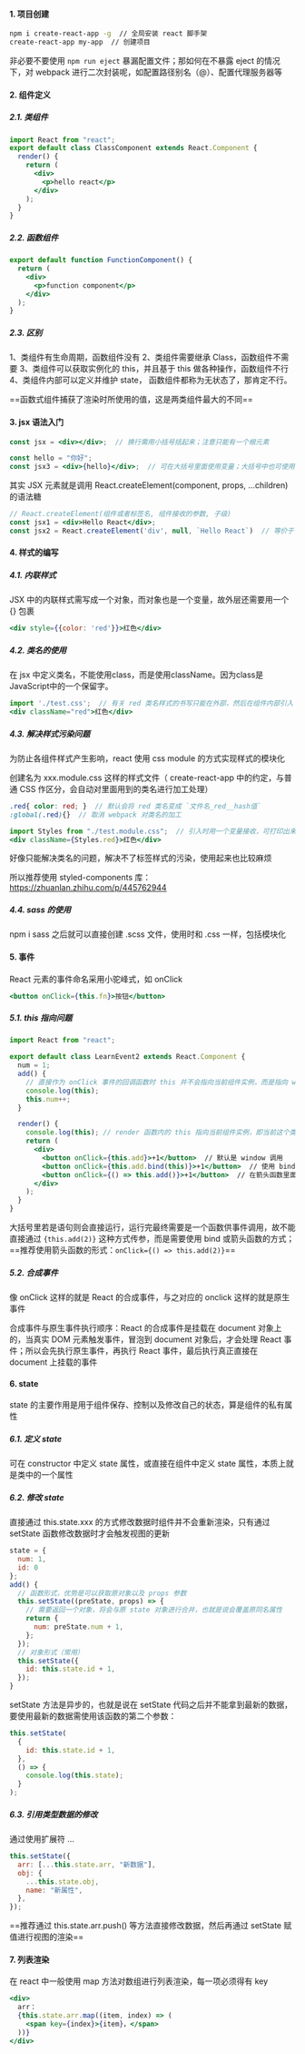 #### 1. 项目创建

```bash
npm i create-react-app -g  // 全局安装 react 脚手架
create-react-app my-app  // 创建项目
```

非必要不要使用 `npm run eject` 暴漏配置文件；那如何在不暴露 eject 的情况下，对 webpack 进行二次封装呢，如配置路径别名（@）、配置代理服务器等



#### 2. 组件定义

##### 2.1. 类组件

```jsx
import React from "react";
export default class ClassComponent extends React.Component {
  render() {
    return (
      <div>
        <p>hello react</p>
      </div>
    );
  }
}
```

##### 2.2. 函数组件

```jsx
export default function FunctionComponent() {
  return (
    <div>
      <p>function component</p>
    </div>
  );
}
```

##### 2.3. 区别

1、类组件有生命周期，函数组件没有
2、类组件需要继承 Class，函数组件不需要
3、类组件可以获取实例化的 this，并且基于 this 做各种操作，函数组件不行
4、类组件内部可以定义并维护 state， 函数组件都称为无状态了，那肯定不行。

==函数式组件捕获了渲染时所使用的值，这是两类组件最大的不同==



#### 3. jsx 语法入门

```jsx
const jsx = <div></div>;  // 换行需用小括号括起来；注意只能有一个根元素

const hello = "你好";
const jsx3 = <div>{hello}</div>;  // 可在大括号里面使用变量；大括号中也可使用表达式，如三元运算等
```

其实 JSX 元素就是调用 React.createElement(component, props, ...children) 的语法糖

```jsx
// React.createElement(组件或者标签名, 组件接收的参数, 子级)
const jsx1 = <div>Hello React</div>;
const jsx2 = React.createElement('div', null, `Hello React`)  // 等价于 jsx1
```



#### 4. 样式的编写

##### 4.1. 内联样式

JSX 中的内联样式需写成一个对象，而对象也是一个变量，故外层还需要用一个 {} 包裹

```jsx
<div style={{color: 'red'}}>红色</div>
```

##### 4.2. 类名的使用

在 jsx 中定义类名，不能使用class，而是使用className。因为class是JavaScript中的一个保留字。

```jsx
import './test.css';  // 有关 red 类名样式的书写只能在外部，然后在组件内部引入
<div className="red">红色</div>
```

##### 4.3. 解决样式污染问题

为防止各组件样式产生影响，react 使用 css module 的方式实现样式的模块化

创建名为 xxx.module.css 这样的样式文件（ create-react-app 中的约定，与普通 CSS 作区分，会自动对里面用到的类名进行加工处理）

```scss
.red{ color: red; }  // 默认会将 red 类名变成 `文件名_red__hash值`
:global(.red){}  // 取消 webpack 对类名的加工
```

```jsx
import Styles from "./test.module.css";  // 引入时用一个变量接收，可打印出来看看
<div className={Styles.red}>红色</div>
```

好像只能解决类名的问题，解决不了标签样式的污染，使用起来也比较麻烦

所以推荐使用 styled-components 库：https://zhuanlan.zhihu.com/p/445762944

##### 4.4. sass 的使用

npm i sass 之后就可以直接创建 .scss 文件，使用时和 .css 一样，包括模块化



#### 5. 事件

React 元素的事件命名采用小驼峰式，如 onClick 

```jsx
<button onClick={this.fn}>按钮</button>
```

##### 5.1. this 指向问题

```jsx
import React from "react";

export default class LearnEvent2 extends React.Component {
  num = 1;
  add() {
    // 直接作为 onClick 事件的回调函数时 this 并不会指向当前组件实例，而是指向 window ，在严格模式下则为 undefined；所以调用时需使用 bind 改变 this 的指向
    console.log(this);
    this.num++;
  }

  render() {
    console.log(this); // render 函数内的 this 指向当前组件实例，即当前这个类实例
    return (
      <div>
        <button onClick={this.add}>+1</button>  // 默认是 window 调用
        <button onClick={this.add.bind(this)}>+1</button>  // 使用 bind 改变 this 指向
        <button onClick={() => this.add()}>+1</button>  // 在箭头函数里面直接调用方法（推荐）
      </div>
    );
  }
}
```

大括号里若是语句则会直接运行，运行完最终需要是一个函数供事件调用，故不能直接通过 `{this.add(2)}` 这种方式传参，而是需要使用 bind 或箭头函数的方式；==推荐使用箭头函数的形式：`onClick={() => this.add(2)}`==

##### 5.2. 合成事件

像 onClick 这样的就是 React 的合成事件，与之对应的 onclick 这样的就是原生事件

合成事件与原生事件执行顺序：React 的合成事件是挂载在 document 对象上的，当真实 DOM 元素触发事件，冒泡到 document 对象后，才会处理 React 事件；所以会先执行原生事件，再执行 React 事件，最后执行真正直接在 document 上挂载的事件



#### 6. state

state 的主要作用是用于组件保存、控制以及修改自己的状态，算是组件的私有属性

##### 6.1. 定义 state

可在 constructor 中定义 state 属性，或直接在组件中定义 state 属性，本质上就是类中的一个属性

##### 6.2. 修改 state

直接通过 this.state.xxx 的方式修改数据时组件并不会重新渲染，只有通过 setState 函数修改数据时才会触发视图的更新

```jsx
state = {
  num: 1,
  id: 0
};
add() {
  // 函数形式，优势是可以获取原对象以及 props 参数
  this.setState((preState, props) => {
    // 需要返回一个对象，将会与原 state 对象进行合并，也就是说会覆盖原同名属性
    return {
      num: preState.num + 1,
    };
  });
  // 对象形式（常用）
  this.setState({
    id: this.state.id + 1,
  });
}
```

setState 方法是异步的，也就是说在 setState 代码之后并不能拿到最新的数据，要使用最新的数据需使用该函数的第二个参数：

```jsx
this.setState(
  {
    id: this.state.id + 1,
  },
  () => {
    console.log(this.state);
  }
);
```

##### 6.3. 引用类型数据的修改

通过使用扩展符 ... 

```jsx
this.setState({
  arr: [...this.state.arr, "新数据"],
  obj: {
    ...this.state.obj,
    name: "新属性",
  },
});
```

==推荐通过 this.state.arr.push() 等方法直接修改数据，然后再通过 setState 赋值进行视图的渲染==



#### 7. 列表渲染

在 react 中一般使用 map 方法对数组进行列表渲染，每一项必须得有 key 

```jsx
<div>
  arr：
  {this.state.arr.map((item, index) => (
    <span key={index}>{item}，</span>
  ))}
</div>
```
